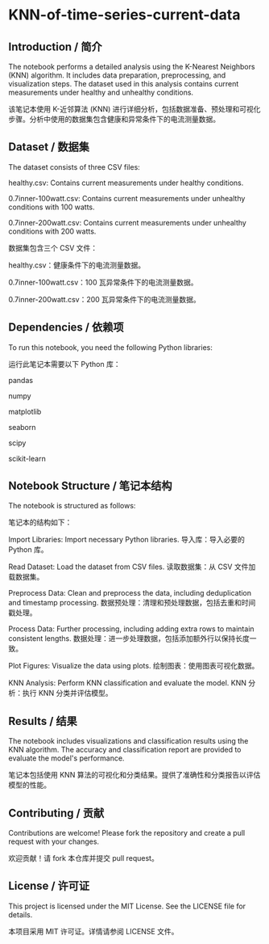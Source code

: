 # KNN-of-time-series-current-data
## Introduction / 简介
The notebook performs a detailed analysis using the K-Nearest Neighbors (KNN) algorithm. It includes data preparation, preprocessing, and visualization steps. The dataset used in this analysis contains current measurements under healthy and unhealthy conditions.

该笔记本使用 K-近邻算法 (KNN) 进行详细分析，包括数据准备、预处理和可视化步骤。分析中使用的数据集包含健康和异常条件下的电流测量数据。

## Dataset / 数据集
The dataset consists of three CSV files:

healthy.csv: Contains current measurements under healthy conditions.

0.7inner-100watt.csv: Contains current measurements under unhealthy conditions with 100 watts.

0.7inner-200watt.csv: Contains current measurements under unhealthy conditions with 200 watts.

数据集包含三个 CSV 文件：

healthy.csv：健康条件下的电流测量数据。

0.7inner-100watt.csv：100 瓦异常条件下的电流测量数据。

0.7inner-200watt.csv：200 瓦异常条件下的电流测量数据。

## Dependencies / 依赖项
To run this notebook, you need the following Python libraries:

运行此笔记本需要以下 Python 库：

pandas

numpy

matplotlib

seaborn

scipy

scikit-learn

## Notebook Structure / 笔记本结构
The notebook is structured as follows:

笔记本的结构如下：

Import Libraries: Import necessary Python libraries.
导入库：导入必要的 Python 库。

Read Dataset: Load the dataset from CSV files.
读取数据集：从 CSV 文件加载数据集。

Preprocess Data: Clean and preprocess the data, including deduplication and timestamp processing.
数据预处理：清理和预处理数据，包括去重和时间戳处理。

Process Data: Further processing, including adding extra rows to maintain consistent lengths.
数据处理：进一步处理数据，包括添加额外行以保持长度一致。

Plot Figures: Visualize the data using plots.
绘制图表：使用图表可视化数据。

KNN Analysis: Perform KNN classification and evaluate the model.
KNN 分析：执行 KNN 分类并评估模型。

## Results / 结果
The notebook includes visualizations and classification results using the KNN algorithm. The accuracy and classification report are provided to evaluate the model's performance.

笔记本包括使用 KNN 算法的可视化和分类结果。提供了准确性和分类报告以评估模型的性能。

## Contributing / 贡献
Contributions are welcome! Please fork the repository and create a pull request with your changes.

欢迎贡献！请 fork 本仓库并提交 pull request。

## License / 许可证
This project is licensed under the MIT License. See the LICENSE file for details.

本项目采用 MIT 许可证。详情请参阅 LICENSE 文件。





















